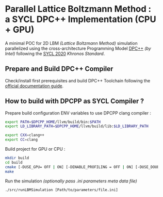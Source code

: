 # Parallel Lattice Boltzmann Method : a SYCL DPC++ Implementation (CPU + GPU)

A minimal POC for 2D LBM *(Lattice Boltzmann Method)* simulation parallelized using the cross-architecture Programming Model [DPC++](https://spec.oneapi.io/versions/latest/elements/dpcpp/source/index.html) *(by Intel)* following the [SYCL 2020](https://www.khronos.org/sycl/) *Khronos Standard*.

## Prepare and Build DPC++ Compiler  
Check/install first prerequisites and build DPC++ Toolchain following the [official documentation guide](https://intel.github.io/llvm-docs/GetStartedGuide.html#build-dpc-toolchain-with-libc-library).

## How to build with DPCPP as SYCL Compiler ?


Prepare build configuration ENV variables to use DPCPP clang compiler : 
```bash
export PATH=$DPCPP_HOME/llvm/build/bin:$PATH
export LD_LIBRARY_PATH=$DPCPP_HOME/llvm/build/lib:$LD_LIBRARY_PATH

export CXX=clang++
export CC=clang
```
Build project for GPU or CPU : 
```bash
mkdir build
cd build
cmake [-DUSE_GPU= OFF | ON] [-DENABLE_PROFILING = OFF | ON] [-DUSE_DOUBLE = OFF | ON]..
make
```
Run the simulation *(optionally pass .ini parameters meta data file)*

```
./src/runLBMSimulation [Path/to/parameters/file.ini]
```

